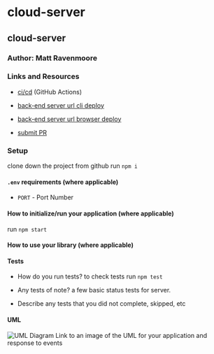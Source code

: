 # cloud-server

## cloud-server

### Author: Matt Ravenmoore

### Links and Resources

- [ci/cd](https://github.com/ravenmoore-401-JS/cloud-server/actions) (GitHub Actions)

- [back-end server url cli deploy](http://cloud-server-dev.us-west-2.elasticbeanstalk.com/)
- [back-end server url browser deploy]()

- [submit PR](https://github.com/ravenmoore-401-JS/basic-express-server/pull/1)

### Setup

clone down the project from github
run `npm i`

#### `.env` requirements (where applicable)

- `PORT` - Port Number

#### How to initialize/run your application (where applicable)

run `npm start`

#### How to use your library (where applicable)

#### Tests

- How do you run tests?
to check tests run `npm test`

- Any tests of note?
a few basic status tests for server.

- Describe any tests that you did not complete, skipped, etc

#### UML

![UML Diagram](uml.jpg)
Link to an image of the UML for your application and response to events
